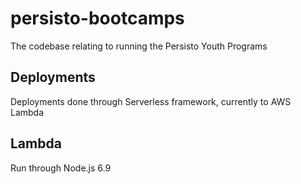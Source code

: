 # persisto-bootcamps
The codebase relating to running the Persisto Youth Programs

## Deployments
Deployments done through Serverless framework, currently to AWS Lambda

## Lambda
Run through Node.js 6.9
